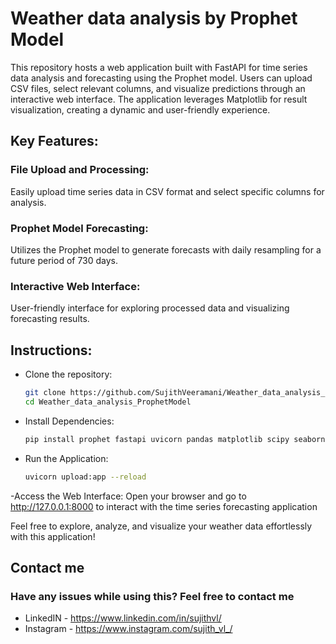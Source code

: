 # Weather data analysis by Prophet Model
This repository hosts a web application built with FastAPI for time series data analysis and forecasting using the Prophet model. Users can upload CSV files, select relevant columns, and visualize predictions through an interactive web interface. The application leverages Matplotlib for result visualization, creating a dynamic and user-friendly experience.

## Key Features:
### File Upload and Processing: 
Easily upload time series data in CSV format and select specific columns for analysis.
### Prophet Model Forecasting: 
Utilizes the Prophet model to generate forecasts with daily resampling for a future period of 730 days.
### Interactive Web Interface:  
User-friendly interface for exploring processed data and visualizing forecasting results.

## Instructions:
- Clone the repository:
  ```bash
  git clone https://github.com/SujithVeeramani/Weather_data_analysis_ProphetModel
  cd Weather_data_analysis_ProphetModel
- Install Dependencies:
  ```bash
  pip install prophet fastapi uvicorn pandas matplotlib scipy seaborn plotly
- Run the Application:
  ```bash
  uvicorn upload:app --reload
-Access the Web Interface:
Open your browser and go to http://127.0.0.1:8000 to interact with the time series forecasting application

Feel free to explore, analyze, and visualize your weather data effortlessly with this application!

## Contact me
### Have any issues while using this? Feel free to contact me

- LinkedIN  - https://www.linkedin.com/in/sujithvl/
- Instagram - https://www.instagram.com/sujith_vl_/
